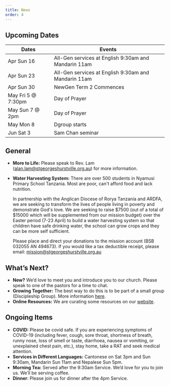 ```yaml
---
title: News
order: 4
---
```


## Upcoming Dates
| Dates | Events |
| ----------- | ----------- | 
| Apr Sun 16  | All-Gen services at English 9:30am and Mandarin 11am | 
| Apr Sun 23  | All-Gen services at English 9:30am and Mandarin 11am | 
| Apr Sun 30  | NewGen Term 2 Commences | 
| May Fri 5 @ 7:30pm | Day of Prayer |
| May Sun 7 @ 2pm | Day of Prayer |
| May Mon 8 | Dgroup starts |
| Jun Sat 3 | Sam Chan seminar |

## General
- **More to Life:** Please speak to Rev. Lam (alan.lam@stgeorgeshurstville.org.au) for more information. 
- **Water Harvesting System:** There are over 500 students in Nyamusi Primary School Tanzania. Most are poor, can't afford food and lack nutrition. 

  In partnership with the Anglican Diocese of Rorya Tanzania and ARDFA, we are seeking to transform the lives of people living in poverty and demonstrate God's love. We are seeking to raise $7500 (out of a total of $15000 which will be supplemented from our mission budget) over the Easter period (7-23 April) to build a water harvesting system so that children have safe drinking water, the school can grow crops and they can be more self sufficient. 

  Please place and direct your donations to the mission account (BSB 032055 AN 494673). If you would like a tax deductible receipt, please email: mission@stgeorgeshurstville.org.au


## What’s Next?
- **New?** We’d love to meet you and introduce you to our church. Please speak to one of the pastors for a time to chat. 
- **Growing Together:** The best way to do this is to be part of a small group (Discipleship Group). More information [here]( https://stgeorgeshurstville.org.au/discipleship-groups). 
- **Online Resources:** We are curating some resources on our [website](https://stgeorgeshurstville.org.au/lets-talk-about-christianity).


## Ongoing Items
- **COVID:** Please be covid safe. If you are experiencing symptoms of COVID-19 (including fever, cough, sore throat, shortness of breath, runny nose, loss of smell or taste, diarrhoea, nausea or vomiting, or unexplained chest pain, etc.), stay home, take a RAT and seek medical attention.
- **Services in Different Languages:** Cantonese on Sat 3pm and Sun 9:30am, Mandarin Sun 11am and Nepalese Sun 5pm. 
- **Morning Tea:** Served after the 9:30am Service. We’d love for you to join us. We’ll be serving coffee. 
- **Dinner**: Please join us for dinner after the 4pm Service.
